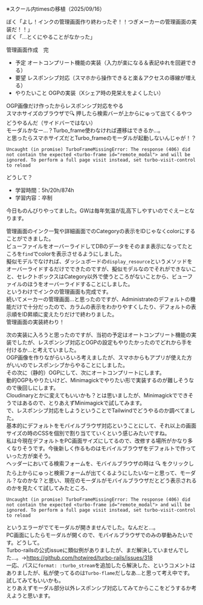 ※スクール内timesの移植（2025/09/16）

ぼく「よし！インクの管理画面作り終わったぞ！！つぎメーカーの管理画面の実装だ！！」  
ぼく「…とくにやることがなかった」  

管理画面作成　完

- 予定
  オートコンプリート機能の実装（入力が楽になる＆表記ゆれを回避できる）
- 要望
  レスポンシブ対応（スマホから操作できると楽＆アクセスの導線が増える）
- やりたいこと
  OGPの実装（Xシェア時の見栄えをよくしたい）

OGP画像だけ作ったからレスポンシブ対応をやる  
スマホサイズのブラウザで:mag: 押したら検索バーが上からにゅって出てくるやつどうやるんだ（サイドバーではない）  
モーダルかなー…？Turbo_frame使わなければ遷移はできるか…。  
と思ったらスマホサイズだとTurbo_frameのモーダルが起動しないんじゃが！？  
```
Uncaught (in promise) TurboFrameMissingError: The response (406) did not contain the expected <turbo-frame id="remote_modal"> and will be ignored. To perform a full page visit instead, set turbo-visit-control to reload
```
どうして？

- 学習時間：5h/20h/874h
- 学習内容：卒制

今日ものんびりやってました。GWは毎年気温が乱高下しやすいのでぐえーとなります。  

管理画面のインク一覧や詳細画面でのCategoryの表示をIDじゃなくcolorにすることができました。  
ビューファイルをオーバーライドしてDBのデータをそのまま表示になってたところを`find`でcolorを表示させるようにしました。  
擬似モデルでなければ、ダッシュボードの`display_resource`というメソッドをオーバーライドするだけでできたのですが、擬似モデルなのでそれができないこと、セレクトボックスはCategory以外で使うところがないことから、ビューファイルのほうをオーバーライドすることにしました。  
というわけでインクの管理画面も完成です。  
続いてメーカーの管理画面…と思ったのですが、Administrateのデフォルトの機能だけで十分だったので、カラムの表示をわかりやすくしたり、デフォルトの表示順をID昇順に変えたりだけで終わりました。  
管理画面の実装終わり！  

次の実装に入ろうと思ったのですが、当初の予定はオートコンプリート機能の実装でしたが、レスポンシブ対応とOGPの設定もやりたかったのでどれから手を付けるか…と考えていました。  
OGP画像を作りながらいろいろ考えましたが、スマホからもアプリが使えた方がいいのでレスポンシブからやることにしました。  
その次に（静的）OGPにして、次にオートコンプリートにします。  
動的OGPもやりたいけど、Minimagickでやりたい形で実装するのが難しそうなので後回しにします。  
Cloudinaryとかに変えてもいいかも？とは思いましたが、Minimagickでできそうではあるので、とりあえずMinimagickで試してみます。  
で、レスポンシブ対応をしようということでTailwindでどうやるのか調べてました。  
基本的にデフォルトをモバイルブラウザ対応ということにして、それ以上の画面サイズの時のCSSを個別で割り当てていくという感じみたいですね。  
私は今現在デフォルトをPC画面サイズにしてるので、改修する場所がかなり多くなりそうです。今後新しく作るものはモバイルブラウザをデフォルトで作っていった方が楽そう。  
ヘッダーにおいてる検索フォームを、モバイルブラウザの時は :mag: をクリックしたら上からにゅっと検索フォームが出てくるようにしたいなーと思って、モーダル？なのかな？と思い、現在のモーダルがモバイルブラウザだとどう表示されるのかを見たくて試してみたところ、
```
Uncaught (in promise) TurboFrameMissingError: The response (406) did not contain the expected <turbo-frame id="remote_modal"> and will be ignored. To perform a full page visit instead, set turbo-visit-control to reload
```
というエラーがでてモーダルが開きませんでした。なんだと…。  
PC画面にしたらモーダルが開くので、モバイルブラウザでのみの挙動みたいです。どうして。  
Turbo-railsの公式issueに類似例がありましたが、まだ解決していませんでした…。→https://github.com/hotwired/turbo-rails/issues/318  
一応、パスに`format: :turbo_stream`を追加したら解決した、というコメントはありましたが、私が使ってるのは`Turbo-flame`だしなあ…と思って考え中です。試してみてもいいかも。  
とりあえずモーダル部分以外レスポンシブ対応してみてからここをどうするか考えようと思います。

